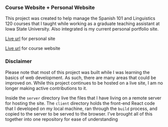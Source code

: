 ### Course Website + Personal Website

This project was created to help manage the Spanish 101 and Linguistics 120 courses that I taught while working as a graduate teaching assistant at Iowa State University. Also integrated is my current personal portfolio site.

[Live url](https://dingel.dev/) for personal site

[Live url](https://dingel.dev/courses) for course website

### Disclaimer

Please note that most of this project was built while I was learning the basics of web development. As such, there are many areas that could be improved on. While this project continues to be hosted on a live site, I am no longer making active contributions to it.

Inside the ```server``` directory live the files that I have living on a remote server for hosting the site. The ```client``` directory holds the front-end React code that I developed on my local machine, ran through the ```build``` process, and copied to the server to be served to the browser. I've brought all of this together into one repository for ease of understanding
